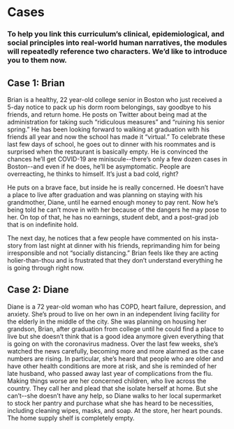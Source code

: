 # Cases

### To help you link this curriculum’s clinical, epidemiological, and social principles into real-world human narratives, the modules will repeatedly reference two characters.  We’d like to introduce you to them now.

## Case 1: Brian

Brian is a healthy, 22 year-old college senior in Boston who just received a 5-day notice to pack up his dorm room belongings, say goodbye to his friends, and return home. He posts on Twitter about being mad at the administration for taking such “ridiculous measures” and “ruining his senior spring.” He has been looking forward to walking at graduation with his friends all year and now the school has made it “virtual.” To celebrate these last few days of school, he goes out to dinner with his roommates and is surprised when the restaurant is basically empty. He is convinced the chances he’ll get COVID-19 are miniscule--there’s only a few dozen cases in Boston--and even if he does, he’ll be asymptomatic. People are overreacting, he thinks to himself. It’s just a bad cold, right?  


He puts on a brave face, but inside he is really concerned. He doesn’t have a place to live after graduation and was planning on staying with his grandmother, Diane, until he earned enough money to pay rent. Now he’s being told he can’t move in with her because of the dangers he may pose to her. On top of that, he has no earnings, student debt, and a post-grad job that is on indefinite hold.   


The next day, he notices that a few people have commented on his insta-story from last night at dinner with his friends, reprimanding him for being irresponsible and not “socially distancing.” Brian feels like they are acting holier-than-thou and is frustrated that they don’t understand everything he is going through right now. 

## Case 2: Diane

Diane is a 72 year-old woman who has COPD, heart failure, depression, and anxiety. She’s proud to live on her own in an independent living facility for the elderly in the middle of the city. She was planning on housing her grandson, Brian, after graduation from college until he could find a place to live but she doesn’t think that is a good idea anymore given everything that is going on with the coronavirus madness. Over the last few weeks, she’s watched the news carefully, becoming more and more alarmed as the case numbers are rising. In particular, she’s heard that people who are older and have other health conditions are more at risk, and she is reminded of her late husband, who passed away last year of complications from the flu. Making things worse are her concerned children, who live across the country.  They call her and plead that she isolate herself at home. But she can’t--she doesn’t have any help, so Diane walks to her local supermarket to stock her pantry and purchase what she has heard to be necessities, including cleaning wipes, masks, and soap. At the store, her heart pounds. The home supply shelf is completely empty.

